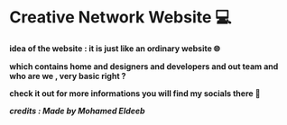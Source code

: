 # Creative Network Website 💻

**idea of the website : it is just like an ordinary website 🌐**

**which contains home and designers and developers and out team and who are we , very basic right ?**

**check it out for more informations you will find my socials there 📱**

***credits : Made by Mohamed Eldeeb***
